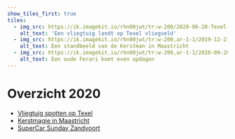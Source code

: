 ```yaml
---
show_tiles_first: true
tiles:
  - img_src: https://ik.imagekit.io/rhn00jwt/tr:w-200/2020-06-20-Texel-vliegveld/20200623-airportTexel-55.jpg?updatedAt=1741199848634
    alt_text: 'Een vliegtuig landt op Texel vliegveld'
  - img_src: https://ik.imagekit.io/rhn00jwt/tr:w-200,ar-1-1/2019-12-21-maastricht/20191221-maastrigt-425.jpg?updatedAt=1741291418408
    alt_text: Een standbeeld van de Kerstman in Maastricht
  - img_src: https://ik.imagekit.io/rhn00jwt/tr:w-200,ar-1-1/2020-09-20-superCarSunday-zandvoort/carsunday_20200920_13.jpg?updatedAt=1742037980335
    alt_text: Een oude Ferari komt even opdagen
---
```


# Overzicht 2020

- [Vliegtuig spotten op Texel](2020-06-20-texel-vliegveld.md)
- [Kerstmagie in Maastricht](./2020-12-21-kerst-maastricht.md)
- [SuperCar Sunday Zandvoort](./2020-09-20-supercarsunday-zandvoort.md)
